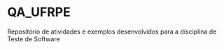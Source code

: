 # QA_UFRPE
 Repositório de atividades e exemplos desenvolvidos para a disciplina de Teste de Software
